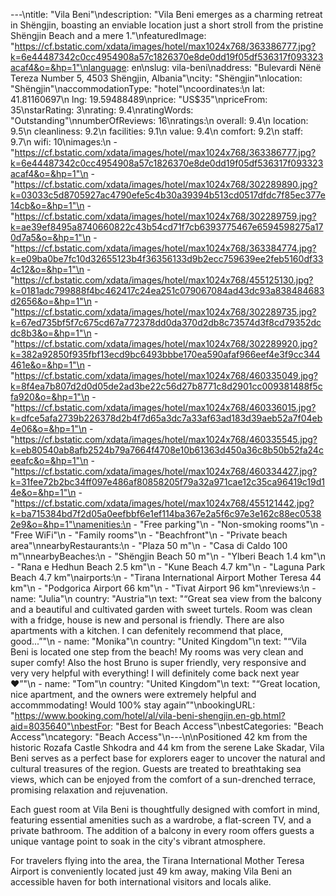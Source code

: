 ---\ntitle: "Vila Beni"\ndescription: "Vila Beni emerges as a charming retreat in Shëngjin, boasting an enviable location just a short stroll from the pristine Shëngjin Beach and a mere 1."\nfeaturedImage: "https://cf.bstatic.com/xdata/images/hotel/max1024x768/363386777.jpg?k=6e44487342c0cc4954908a57c1826370e8de0dd19f05df536317f093323acaf4&o=&hp=1"\nlanguage: en\nslug: vila-beni\naddress: "Bulevardi Nënë Tereza Number 5, 4503 Shëngjin, Albania"\ncity: "Shëngjin"\nlocation: "Shëngjin"\naccommodationType: "hotel"\ncoordinates:\n  lat: 41.81160697\n  lng: 19.59488489\nprice: "US$35"\npriceFrom: 35\nstarRating: 3\nrating: 9.4\nratingWords: "Outstanding"\nnumberOfReviews: 16\nratings:\n  overall: 9.4\n  location: 9.5\n  cleanliness: 9.2\n  facilities: 9.1\n  value: 9.4\n  comfort: 9.2\n  staff: 9.7\n  wifi: 10\nimages:\n  - "https://cf.bstatic.com/xdata/images/hotel/max1024x768/363386777.jpg?k=6e44487342c0cc4954908a57c1826370e8de0dd19f05df536317f093323acaf4&o=&hp=1"\n  - "https://cf.bstatic.com/xdata/images/hotel/max1024x768/302289890.jpg?k=03033c5d8705927ac4790efe5c4b30a39394b513cd0517dfdc7f85ec377e14cb&o=&hp=1"\n  - "https://cf.bstatic.com/xdata/images/hotel/max1024x768/302289759.jpg?k=ae39ef8495a8740660822c43b54cd71f7cb6393775467e6594598275a170d7a5&o=&hp=1"\n  - "https://cf.bstatic.com/xdata/images/hotel/max1024x768/363384774.jpg?k=e09ba0be7fc10d32655123b4f36356133d9b2ecc759639ee2feb5160df334c12&o=&hp=1"\n  - "https://cf.bstatic.com/xdata/images/hotel/max1024x768/455125130.jpg?k=0181adc799888f4bc462417c24ea251c079067084ad43dc93a838484683d2656&o=&hp=1"\n  - "https://cf.bstatic.com/xdata/images/hotel/max1024x768/302289735.jpg?k=67ed735bf5f7c675cd67a772378dd0da370d2db8c73574d3f8cd79352dcdc8b3&o=&hp=1"\n  - "https://cf.bstatic.com/xdata/images/hotel/max1024x768/302289920.jpg?k=382a92850f935fbf13ecd9bc6493bbbe170ea590afaf966eef4e3f9cc344461e&o=&hp=1"\n  - "https://cf.bstatic.com/xdata/images/hotel/max1024x768/460335049.jpg?k=8f4ea7b807d2d0d05de2ad3be22c56d27b8771c8d2901cc009381488f5cfa920&o=&hp=1"\n  - "https://cf.bstatic.com/xdata/images/hotel/max1024x768/460336015.jpg?k=dfce5afa2739b226378d2b4f7d65a3dc7a33af63ad183d39aeb52a7f04eb4e06&o=&hp=1"\n  - "https://cf.bstatic.com/xdata/images/hotel/max1024x768/460335545.jpg?k=eb80540ab8afb2524b79a7664f4708e10b61363d450a36c8b50b52fa24ceeafc&o=&hp=1"\n  - "https://cf.bstatic.com/xdata/images/hotel/max1024x768/460334427.jpg?k=31fee72b2bc34ff097e486af80858205f79a32a971cae12c35ca96419c19d14e&o=&hp=1"\n  - "https://cf.bstatic.com/xdata/images/hotel/max1024x768/455121442.jpg?k=ba715384bd7f2d05a0eefbbf6e1ef114ba367e2a5f6c97e3e162c88ec05382e9&o=&hp=1"\namenities:\n  - "Free parking"\n  - "Non-smoking rooms"\n  - "Free WiFi"\n  - "Family rooms"\n  - "Beachfront"\n  - "Private beach area"\nnearbyRestaurants:\n  - "Plaza 50 m"\n  - "Casa di Caldo 100 m"\nnearbyBeaches:\n  - "Shëngjin Beach 50 m"\n  - "Ylberi Beach 1.4 km"\n  - "Rana e Hedhun Beach 2.5 km"\n  - "Kune Beach 4.7 km"\n  - "Laguna Park Beach 4.7 km"\nairports:\n  - "Tirana International Airport Mother Teresa 44 km"\n  - "Podgorica Airport 66 km"\n  - "Tivat Airport 96 km"\nreviews:\n  - name: "Julia"\n    country: "Austria"\n    text: "“Great sea view from the balcony and a beautiful and cultivated garden with sweet turtels. Room was clean with a fridge, house is new and personal is friendly. There are also apartments with a kitchen. I can defenitely recommend that place, good...”"\n  - name: "Monika"\n    country: "United Kingdom"\n    text: "“Vila Beni is located one step from the beach! My rooms was very clean and super comfy! Also the host Bruno is super friendly, very responsive and very very helpful with everything! I will definitely come back next year ❤️”"\n  - name: "Tom"\n    country: "United Kingdom"\n    text: "“Great location, nice apartment, and the owners were extremely helpful and accommmodating! Would 100% stay again”"\nbookingURL: "https://www.booking.com/hotel/al/vila-beni-shengjin.en-gb.html?aid=8035640"\nbestFor: "Best for Beach Access"\nbestCategories: "Beach Access"\ncategory: "Beach Access"\n---\n\nPositioned 42 km from the historic Rozafa Castle Shkodra and 44 km from the serene Lake Skadar, Vila Beni serves as a perfect base for explorers eager to uncover the natural and cultural treasures of the region. Guests are treated to breathtaking sea views, which can be enjoyed from the comfort of a sun-drenched terrace, promising relaxation and rejuvenation.

Each guest room at Vila Beni is thoughtfully designed with comfort in mind, featuring essential amenities such as a wardrobe, a flat-screen TV, and a private bathroom. The addition of a balcony in every room offers guests a unique vantage point to soak in the city's vibrant atmosphere.

For travelers flying into the area, the Tirana International Mother Teresa Airport is conveniently located just 49 km away, making Vila Beni an accessible haven for both international visitors and locals alike.